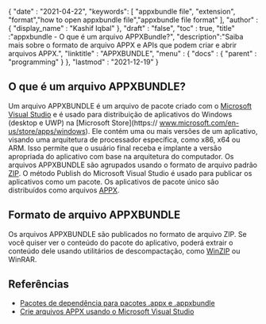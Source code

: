 {
  "date" : "2021-04-22",
  "keywords": [ "appxbundle file", "extension", "format","how to open appxbundle file","appxbundle file format" ],
  "author" : {
    "display_name" : "Kashif Iqbal"
},
  "draft" : "false",
  "toc" : true,
  "title" :"appxbundle - O que é um arquivo APPXBundle?",
  "description":"Saiba mais sobre o formato de arquivo APPX e APIs que podem criar e abrir arquivos APPX.",
  "linktitle" : "APPXBUNDLE",
  "menu" : {
    "docs" : {
      "parent" : "programming"
}
},
  "lastmod" : "2021-12-19"
}

## O que é um arquivo APPXBUNDLE?

Um arquivo APPXBUNDLE é um arquivo de pacote criado com o [Microsoft Visual Studio](https://visualstudio.microsoft.com/) e é usado para distribuição de aplicativos do Windows (desktop e UWP) na [Microsoft Store](https:// www.microsoft.com/en-us/store/apps/windows). Ele contém uma ou mais versões de um aplicativo, visando uma arquitetura de processador específica, como x86, x64 ou ARM. Isso permite que o usuário final receba e implante a versão apropriada do aplicativo com base na arquitetura do computador. Os arquivos APPXBUNDLE são agrupados usando o formato de arquivo padrão [ZIP](/pt/compression/zip/). O método Publish do Microsoft Visual Studio é usado para publicar os aplicativos como um pacote. Os aplicativos de pacote único são distribuídos como arquivos [APPX](/pt/programming/appx/).

## Formato de arquivo APPXBUNDLE

Os arquivos APPXBUNDLE são publicados no formato de arquivo ZIP. Se você quiser ver o conteúdo do pacote do aplicativo, poderá extrair o conteúdo dele usando utilitários de descompactação, como [WinZIP](https://www.winzip.com/en/) ou WinRAR.

## Referências

* [Pacotes de dependência para pacotes .appx e .appxbundle](https://www.ibm.com/docs/en/maas360?topic=catalog-dependency-packages-appx-appxbundle-packages)
* [Crie arquivos APPX usando o Microsoft Visual Studio](https://learn.microsoft.com/en-us/windows/msix/desktop/vs-package-overview)

